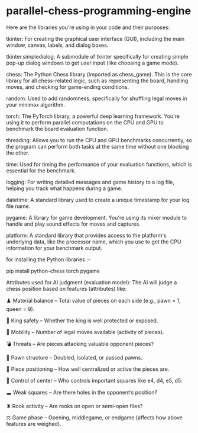 # parallel-chess-programming-engine

Here are the libraries you're using in your code and their purposes:

tkinter: For creating the graphical user interface (GUI), including the main window, canvas, labels, and dialog boxes.

tkinter.simpledialog: A submodule of tkinter specifically for creating simple pop-up dialog windows to get user input (like choosing a game mode).

chess: The Python Chess library (imported as chess_game). This is the core library for all chess-related logic, such as representing the board, handling moves, and checking for game-ending conditions.


random: Used to add randomness, specifically for shuffling legal moves in your minimax algorithm.

torch: The PyTorch library, a powerful deep learning framework. You're using it to perform parallel computations on the CPU and GPU to benchmark the board evaluation function.

threading: Allows you to run the CPU and GPU benchmarks concurrently, so the program can perform both tasks at the same time without one blocking the other.

time: Used for timing the performance of your evaluation functions, which is essential for the benchmark.

logging: For writing detailed messages and game history to a log file, helping you track what happens during a game.

datetime: A standard library used to create a unique timestamp for your log file name.

pygame: A library for game development. You're using its mixer module to handle and play sound effects for moves and captures.

platform: A standard library that provides access to the platform's underlying data, like the processor name, which you use to get the CPU information for your benchmark output.

   
   for installing the Python libraries :-
   
   pip install python-chess torch pygame







Attributes used for AI judgment (evaluation model):
The AI will judge a chess position based on features (attributes) like:

♟️ Material balance – Total value of pieces on each side (e.g., pawn = 1, queen = 9).

🏰 King safety – Whether the king is well protected or exposed.

🔄 Mobility – Number of legal moves available (activity of pieces).

💣 Threats – Are pieces attacking valuable opponent pieces?

🧱 Pawn structure – Doubled, isolated, or passed pawns.

📏 Piece positioning – How well centralized or active the pieces are.

🔗 Control of center – Who controls important squares like e4, d4, e5, d5.

🕳️ Weak squares – Are there holes in the opponent’s position?

♜ Rook activity – Are rooks on open or semi-open files?

⚖️ Game phase – Opening, middlegame, or endgame (affects how above features are weighed).
   
